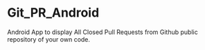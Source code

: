 # Git_PR_Android

Android App to display All Closed Pull Requests from Github public
repository of your own code.

